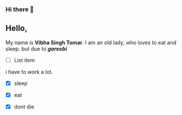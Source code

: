 ### Hi there 👋

<!--
**vibtomar/vibtomar** is a ✨ _special_ ✨ repository because its `README.md` (this file) appears on your GitHub profile.

Here are some ideas to get you started:

- 🔭 I’m currently working on ...
- 🌱 I’m currently learning ...
- 👯 I’m looking to collaborate on ...
- 🤔 I’m looking for help with ...
- 💬 Ask me about ...
- 📫 How to reach me: ...
- 😄 Pronouns: ...
- ⚡ Fun fact: ...
-->

## Hello,
My name is **Vibha Singh Tomar**. I am an old lady, who loves to eat and sleep. but due to ***gareebi***

 - [ ] List item

 i have to work a lot.
 

 - [x] sleep
 - [x]   eat 
 - [x]  dont die

 
